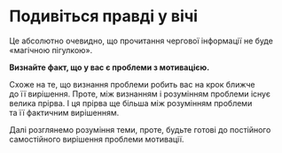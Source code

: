 # Подивіться правді у&nbsp;вічі

Це&nbsp;абсолютно очевидно, що&nbsp;прочитання чергової інформації не&nbsp;буде &laquo;магічною пігулкою&raquo;.

**Визнайте факт, що&nbsp;у&nbsp;вас є&nbsp;проблеми з&nbsp;мотивацією.**

Схоже на&nbsp;те, що&nbsp;визнання проблеми робить вас на&nbsp;крок ближче до&nbsp;її&nbsp;вирішення. Проте, між визнанням і&nbsp;розумінням проблеми існує велика прірва. І&nbsp;ця&nbsp;прірва ще&nbsp;більша між розумінням проблеми та&nbsp;її&nbsp;фактичним вирішенням.

Далі розглянемо розуміння теми, проте, будьте готові до&nbsp;постійного самостійного вирішення проблеми мотивації.
